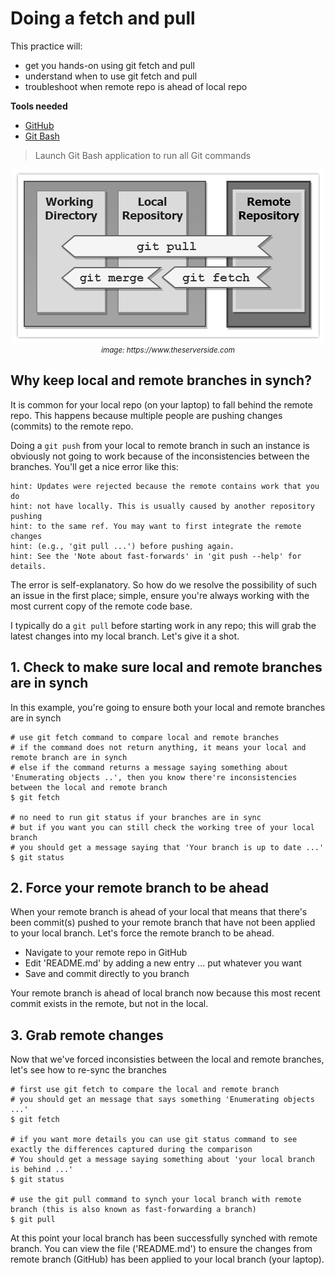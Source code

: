 # Doing a fetch and pull
This practice will:
* get you hands-on using git fetch and pull
* understand when to use git fetch and pull
* troubleshoot when remote repo is ahead of local repo

**Tools needed**
* [GitHub](https://github.com/join)
* [Git Bash](https://git-scm.com/downloads)
> Launch Git Bash application to run all Git commands

<p align="center"><img src="../../images/git-pull-vs-fetch.gif"><br/><small><i>image: https://www.theserverside.com</i></small></p>

## Why keep local and remote branches in synch?
It is common for your local repo (on your laptop) to fall behind the remote repo. This happens because multiple people are pushing changes (commits) to the remote repo.

Doing a `git push` from your local to remote branch in such an instance is obviously not going to work because of the inconsistencies between the branches. You'll get a nice error like this:
```
hint: Updates were rejected because the remote contains work that you do
hint: not have locally. This is usually caused by another repository pushing
hint: to the same ref. You may want to first integrate the remote changes
hint: (e.g., 'git pull ...') before pushing again.
hint: See the 'Note about fast-forwards' in 'git push --help' for details.
```
The error is self-explanatory. So how do we resolve the possibility of such an issue in the first place; simple, ensure you're always working with the most current copy of the remote code base. 

I typically do a `git pull` before starting work in any repo; this will grab the latest changes into my local branch. Let's give it a shot.

## 1. Check to make sure local and remote branches are in synch
In this example, you're going to ensure both your local and remote branches are in synch
```
# use git fetch command to compare local and remote branches
# if the command does not return anything, it means your local and remote branch are in synch
# else if the command returns a message saying something about 'Enumerating objects ..', then you know there're inconsistencies between the local and remote branch
$ git fetch

# no need to run git status if your branches are in sync
# but if you want you can still check the working tree of your local branch
# you should get a message saying that 'Your branch is up to date ...'
$ git status
```

## 2. Force your remote branch to be ahead
When your remote branch is ahead of your local that means that there's been commit(s) pushed to your remote branch that have not been applied to your local branch. Let's force the remote branch to be ahead.
* Navigate to your remote repo in GitHub
* Edit 'README.md' by adding a new entry ... put whatever you want
* Save and commit directly to you branch

Your remote branch is ahead of local branch now because this most recent commit exists in the remote, but not in the local.

## 3. Grab remote changes
Now that we've forced inconsisties between the local and remote branches, let's see how to re-sync the branches
```
# first use git fetch to compare the local and remote branch
# you should get an message that says something 'Enumerating objects ...' 
$ git fetch

# if you want more details you can use git status command to see exactly the differences captured during the comparison
# You should get a message saying something about 'your local branch is behind ...'
$ git status

# use the git pull command to synch your local branch with remote branch (this is also known as fast-forwarding a branch)
$ git pull

```

At this point your local branch has been successfully synched with remote branch. You can view the file ('README.md') to ensure the changes from remote branch (GitHub) has been applied to your local branch (your laptop).




